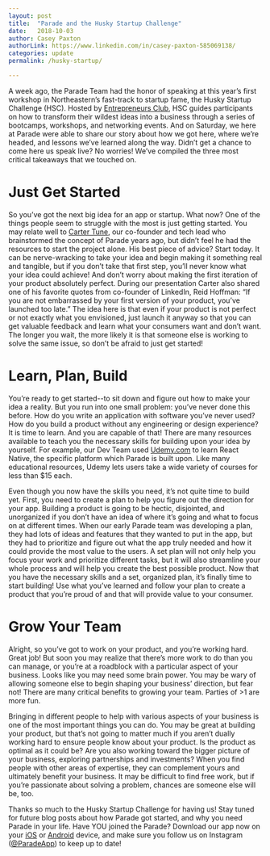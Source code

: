 ```yaml
---
layout: post
title:  "Parade and the Husky Startup Challenge"
date:   2018-10-03
author: Casey Paxton
authorLink: https://www.linkedin.com/in/casey-paxton-585069138/
categories: update
permalink: /husky-startup/

---
```


A week ago, the Parade Team had the honor of speaking at this year’s first workshop in Northeastern’s fast-track to startup fame, the Husky Startup Challenge (HSC).  Hosted by [Entrepreneurs Club](http://www.northeastern.edu/entrepreneurs/programs/), HSC guides participants on how to transform their wildest ideas into a business through a series of bootcamps, workshops, and networking events. And on Saturday, we here at Parade were able to share our story about how we got here, where we’re headed, and lessons we’ve learned along the way. Didn’t get a chance to come here us speak live? No worries! We’ve compiled the three most critical takeaways that we touched on.

# Just Get Started

So you’ve got the next big idea for an app or startup. What now? One of the things people seem to struggle with the most is just getting started.  You may relate well to [Carter Tune](https://www.linkedin.com/in/carter-tune-14a287127/), our co-founder and tech lead who brainstormed the concept of Parade years ago, but didn’t feel he had the resources to start the project alone.  His best piece of advice?  Start today.  It can be nerve-wracking to take your idea and begin making it something real and tangible, but if you don’t take that first step, you’ll never know what your idea could achieve!
And don’t worry about making the first iteration of your product absolutely perfect. During our presentation Carter also shared one of his favorite quotes from co-founder of LinkedIn, Reid Hoffman: “If you are not embarrassed by your first version of your product, you’ve launched too late.” The idea here is that even if your product is not perfect or not exactly what you envisioned, just launch it anyway so that you can get valuable feedback and learn what your consumers want and don’t want.  The longer you wait, the more likely it is that someone else is working to solve the same issue, so don’t be afraid to just get started!

# Learn, Plan, Build

You’re ready to get started--to sit down and figure out how to make your idea a reality.  But you run into one small problem: you’ve never done this before.  How do you write an application with software you’ve never used?  How do you build a product without any engineering or design experience?  It is time to learn.  And you are capable of that!  There are many resources available to teach you the necessary skills for building upon your idea by yourself.  For example, our Dev Team used [Udemy.com](https://udemy.com/) to learn React Native, the specific platform which Parade is built upon.  Like many educational resources, Udemy lets users take a wide variety of courses for less than $15 each.

Even though you now have the skills you need, it’s not quite time to build yet. First, you need to create a plan to help you figure out the direction for your app. Building a product is going to be hectic, disjointed, and unorganized if you don’t have an idea of where it’s going and what to focus on at different times. When our early Parade team was developing a plan, they had lots of ideas and features that they wanted to put in the app, but they had to prioritize and figure out what the app truly needed and how it could provide the most value to the users. A set plan will not only help you focus your work and prioritize different tasks, but it will also streamline your whole process and will help you create the best possible product.
Now that you have the necessary skills and a set, organized plan, it’s finally time to start building! Use what you’ve learned and follow your plan to create a product that you’re proud of and that will provide value to your consumer.

# Grow Your Team

Alright, so you’ve got to work on your product, and you’re working hard. Great job! But soon you may realize that there’s more work to do than you can manage, or you’re at a roadblock with a particular aspect of your business.  Looks like you may need some brain power.  You may be wary of allowing someone else to begin shaping your business’ direction, but fear not!  There are many critical benefits to growing your team.  Parties of >1 are more fun.

Bringing in different people to help with various aspects of your business is one of the most important things you can do. You may be great at building your product, but that’s not going to matter much if you aren’t dually working hard to ensure people know about your product. Is the product as optimal as it could be?  Are you also working toward the bigger picture of your business, exploring partnerships and investments?  When you find people with other areas of expertise, they can complement yours and ultimately benefit your business.  It may be difficult to find free work, but if you’re passionate about solving a problem, chances are someone else will be, too.

Thanks so much to the Husky Startup Challenge for having us! Stay tuned for future blog posts about how Parade got started, and why you need Parade in your life.
Have YOU joined the Parade? Download our app now on your [iOS](https://itunes.apple.com/us/app/parade-events/id1380171412) or [Android](https://play.google.com/store/apps/details?id=com.parade) device, and make sure you follow us on Instagram ([@ParadeApp](https://instagram.com/paradeapp)) to keep up to date!
